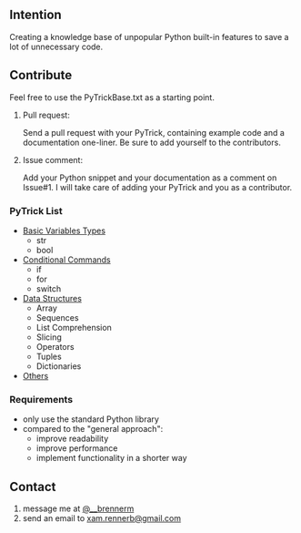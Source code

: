 ## Intention
Creating a knowledge base of unpopular Python built-in features to save a lot of unnecessary code.

## Contribute
Feel free to use the PyTrickBase.txt as a starting point.

1. Pull request:

   Send a pull request with your PyTrick, containing example code and a documentation one-liner. Be sure to add yourself to the contributors.

2. Issue comment:

   Add your Python snippet and your documentation as a comment on Issue#1. I will take care of adding your PyTrick and you as a contributor.

### PyTrick List
- [Basic Variables Types](#variables)
    - str
    - bool
- [Conditional Commands](/conditional_commands)
    - if
    - for
    - switch
- [Data Structures](/data_structure)
    - Array
    - Sequences
    - List Comprehension
    - Slicing
    - Operators
    - Tuples
    - Dictionaries
- [Others](#others)

### Requirements
- only use the standard Python library
- compared to the "general approach":
  - improve readability
  - improve performance
  - implement functionality in a shorter way

## Contact
1. message me at [@__brennerm](https://twitter.com/__brennerm)
2. send an email to xam.rennerb@gmail.com
